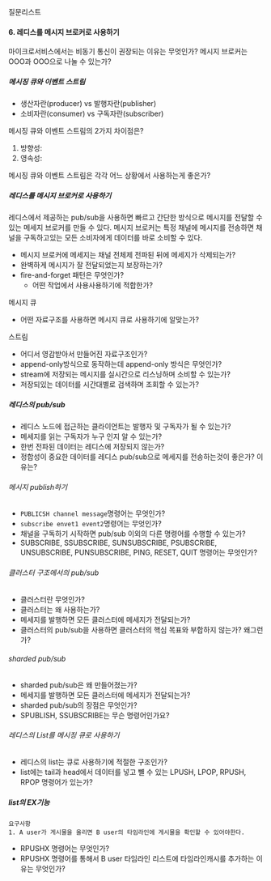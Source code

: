 질문리스트 

#### 6. 레디스를 메시지 브로커로 사용하기

마이크로서비스에서는 비동기 통신이 권장되는 이유는 무엇인가?
메시지 브로커는 OOO과 OOO으로 나눌 수 있는가?

##### 메시징 큐와 이벤트 스트림

- 생산자란(producer) vs 발행자란(publisher)
- 소비자란(consumer) vs 구독자란(subscriber)

메시징 큐와 이벤트 스트림의 2가지 차이점은? 
1. 방향성: 
2. 영속성:

메시징 큐와 이벤트 스트림은 각각 어느 상황에서 사용하는게 좋은가?

##### 레디스를 메시지 브로커로 사용하기

레디스에서 제공하는 pub/sub을 사용하면 빠르고 간단한 방식으로 메시지를 전달할 수 있는 메세지 브로커를 만들 수 있다.
메시지 브로커는 특정 채널에 메시지를 전송하면 채널을 구독하고있는 모든 소비자에게 데이터를 바로 소비할 수 있다.
- 메시지 브로커에 메세지는 채널 전체제 전파된 뒤에 메세지가 삭제되는가? 
- 완벽하게 메시지가 잘 전달되었는지 보장하는가?
- fire-and-forget 패턴은 무엇인가? 
  - 어떤 작업에서 사용사용하기에 적합한가?

메시지 큐 
- 어떤 자료구조를 사용하면 메시지 큐로 사용하기에 알맞는가?

스트림
- 어디서 영감받아서 만들어진 자료구조인가?
- append-only방식으로 동작하는데 append-only 방식은 무엇인가?
- stream에 저장되는 메시지를 실시간으로 리스닝하며 소비할 수 있는가?
- 저장되있는 데이터를 시간대별로 검색하며 조회할 수 있는가?

##### 레디스의 pub/sub

- 레디스 노드에 접근하는 클라이언트는 발행자 및 구독자가 될 수 있는가?
- 메세지를 읽는 구독자가 누구 인지 알 수 있는가?
- 한번 전파된 데이터는 레디스에 저장되지 않는가? 
- 정합성이 중요한 데이터를 레디스 pub/sub으로 메세지를 전송하는것이 좋은가? 이유는?

###### 메시지 publish하기

- `PUBLICSH channel message`명령어는 무엇인가?
- `subscribe envet1 event2`명령어는 무엇인가?
- 채널을 구독하기 시작하면 pub/sub 이외의 다른 명령어를 수행할 수 있는가?
- SUBSCRIBE, SSUBSCRIBE, SUNSUBSCRIBE, PSUBSCRIBE, UNSUBSCRIBE, PUNSUBSCRIBE, PING, RESET, QUIT 명령어는 무엇인가? 

###### 클러스터 구조에서의 pub/sub

- 클러스터란 무엇인가? 
- 클러스터는 왜 사용하는가? 
- 메세지를 발행하면 모든 클러스터에 메세지가 전달되는가?
- 클러스터의 pub/sub을 사용하면 클러스터의 핵심 목표와 부합하지 않는가? 왜그런가? 

###### sharded pub/sub

- sharded pub/sub은 왜 만들어졌는가?
- 메세지를 발행하면 모든 클러스터에 메세지가 전달되는가?
- sharded pub/sub의 장점은 무엇인가?
- SPUBLISH, SSUBSCRIBE는 무슨 명령어인가요? 

###### 레디스의 List를 메시징 큐로 사용하기

- 레디스의 list는 큐로 사용하기에 적절한 구조인가?
- list에는 tail과 head에서 데이터를 넣고 뺼 수 있는 LPUSH, LPOP, RPUSH, RPOP 명령어가 있는가?

##### list의 EX기능

```
요구사항
1. A user가 게시물을 올리면 B user의 타임라인에 게시물을 확인할 수 있어야한다.
```
- RPUSHX 명령어는 무엇인가?
- RPUSHX 명령어를 통해서 B user 타임라인 리스트에 타임라인캐시를 추가하는 이유는 무엇인가? 
